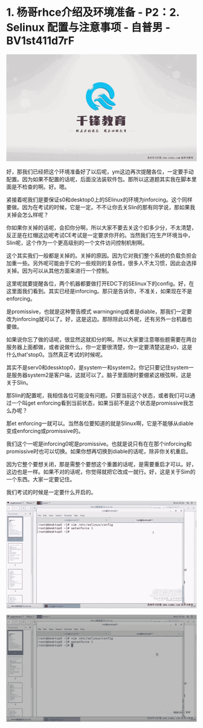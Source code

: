# 1. 杨哥rhce介绍及环境准备 - P2：2. Selinux 配置与注意事项 - 自普男 - BV1st411d7rF

![](img/f35f0b52fbf8da63791c306739390856_0.png)

好，那我们已经把这个环境准备好了以后呢，ym这边再次提醒各位，一定要手动配置。因为如果不配置的话呢，后面没法装软件包。那所以这道题其实我在脚本里面是不检查的啊。好。嗯。

紧接着呢我们是要保证s0和desktop0上的SElinux的环境为inforcing。这个同样要做。因为在考试的时候，它是一定。不不让你去关Slin的那有同学说，那如果我关掉会怎么样呢？

你如果你关掉的话呢，会扣你分啊，所以大家不要去关这个扣多少分，不太清楚，反正是在红帽这边呢考试CE考试是一定要求你开的。当然我们在生产环境当中，Slin呢，这个作为一个更高级别的一个文件访问控制机制啊。

这个其实我们一般都是关掉的。关掉的原因。因为它对我们整个系统的负载负担会加重一些。另外呢可能由于它的一些规则的复杂性，很多人不太习惯，因此会选择关掉。因为可以从其他方面来进行一个控制。

这里呢就要提醒各位，两个机器都要做打开EDC下的SElinux下的config。好，在这里面我们看到。其实已经是inforcing。那只是告诉你，不准关，如果现在不是enforcing。

是promissive，也就是这种警告模式 warningning或者是diable，那我们一定要改为inforcing就可以了。好，这是这边。那除除此以外呢，还有另外一台机器也要做。

如果说你忘了做的话呢，很显然这就扣分的啊。所以大家要注意哪些题需要在两台服务器上面都做，或者说做什么，你一定要很清楚，你一定要清楚这是s0，这是什么that'stop0。当然真正考试的时候呢。

其实不是serv0和dessktop0，是system一和system2。你记只要记住system一是服务器system2是客户端，这就可以了。脑子里面随时要绷紧这根弦啊，这是关于Slin。

那Slin的配置呢，我相信各位可能没有问题。只要当前这个状态，或者我们可以通过一个叫get enforcing看到当前状态，如果当前不是这个状态是promissive我怎么办呢？

那et enforcing一就可以。当然各位要知道的就是Slinux啊，它是不能够从diable变成enforcing或promissive的。

我们这个一呢是inforcing0呢是promissive。也就是说只有在在那个inforcing和promissive时也可以切换。如果你想再切换到diable的话呢，除非你关机重启。

因为它整个要想关闭，那是需整个要想这个重置的话呢，是需要重启才可以。好，这边也是一样。如果不对的话呢，你觉得就把它改成一就行。好，这是关于Sim的一个东西。大家一定要记住。

我们考试的时候是一定要什么开启的。

![](img/f35f0b52fbf8da63791c306739390856_2.png)

![](img/f35f0b52fbf8da63791c306739390856_3.png)